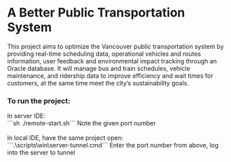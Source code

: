 # A Better Public Transportation System
This project aims to optimize the Vancouver public transportation system by providing real-time scheduling data, operational vehicles and routes information, user feedback and environmental impact tracking through an Oracle database. It will manage bus and train schedules, vehicle maintenance, and ridership data to improve efficiency and wait times for customers, at the same time meet the city’s sustainability goals. 

<h3>To run the project: </h3>
In server IDE: <br>
```sh ./remote-start.sh```
Note the given port number
<br><br>
In local IDE, have the same project open: <br>
```.\scripts\win\server-tunnel.cmd```
Enter the port number from above, log into the server to tunnel

